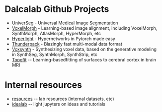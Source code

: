 # Dalcalab Github Projects

 - [UniverSeg](https://github.com/JJGO/UniverSeg) - Universal Medical Image Segmentation
 - [VoxelMorph](http://voxelmorph.net/) - Learning-based image alignment, including VoxelMorph, SynthMorph, AtlasMorph, HyperMorph, etc
 - [Hyperlight](https://github.com/JJGO/hyperlight) - Hypernetworks in Pytorch made easy
 - [Thunderpack](https://github.com/JJGO/thunderpack) - Blazingly fast multi-modal data format
 - [Voxsynth](https://github.com/dalcalab/voxynth) - Synthesizing voxel data, based on the generative modeling in SynthSeg, SynthMorph, SynthStrip, etc
 - [Topofit](https://github.com/ahoopes/topofit) -- Learning-basedfitting of surfaces to cerebral cortex in brain MRI

# Internal resources

 - [resources](https://github.com/dalcalab/resources) -- lab resources (internal datasets, etc)
 - [idealab](https://github.com/dalcalab/idealab) -- light jupyters on ideas and tutorials
